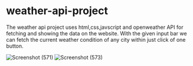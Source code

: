 # weather-api-project
The weather api project uses html,css,javscript and openweather API for fetching and showing the data on the website. With the given input bar we can fetch the current weather condition of any city within just click of one button.

![Screenshot (571)](https://user-images.githubusercontent.com/83109951/177180536-6f20f3c1-86bd-4f5f-a5c9-a7a947b0ad90.png)
![Screenshot (573)](https://user-images.githubusercontent.com/83109951/177180548-bc5bffb6-6202-4879-8712-8141132d956d.png)
